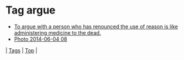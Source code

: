 <!--
title: Tag argue
date: 2020-06-28T15:26:58.567Z
tags:
-->
# Tag argue

 * [To argue with a person who has renounced the use of reason is like administering medicine to the dead.](120134403779.md)
 * [Photo 2014-06-04 08](87780520106.md)

| [Tags](tags.md) | [Top](index.md) |
